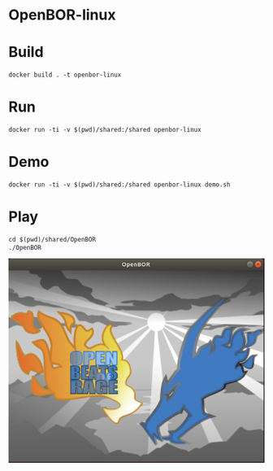 # OpenBOR-linux


# Build

```
docker build . -t openbor-linux
```

# Run

```
docker run -ti -v $(pwd)/shared:/shared openbor-linux
```

# Demo

```
docker run -ti -v $(pwd)/shared:/shared openbor-linux demo.sh
```

# Play

```
cd $(pwd)/shared/OpenBOR
./OpenBOR
```

![](doc/openbor.png)

